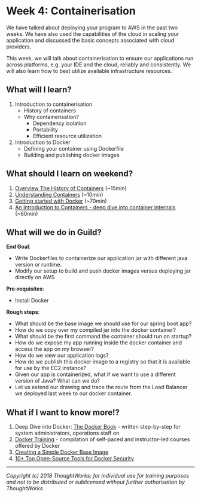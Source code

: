 # Week 4: Containerisation
We have talked about deploying your program to AWS in the past two weeks. We have also used the capabilities of the cloud in scaling your application and discussed the basic concepts associated with cloud providers. 

This week, we will talk about containerisation to ensure our applications run across platforms, e.g. your IDE and the cloud, reliably and consistently. We will also learn how to best utilize available infrastructure resources.

## What will I learn?
1. Introduction to containerisation
   * History of containers
   * Why containerisation?
     * Dependency isolation 
     * Portability
     * Efficient resource utilization
2. Introduction to Docker
   * Defining your container using Dockerfile
   * Building and publishing docker images

## What should I learn on weekend?
1. [Overview The History of Containers](https://www.redhat.com/en/blog/history-containers) (~15min)
2. [Understanding Containers](https://medium.com/@jessgreb01/what-is-the-difference-between-a-process-a-container-and-a-vm-f36ba0f8a8f7) (~10min)
3. [Getting started with Docker](https://docs.docker.com/get-started/) (~70min)
4. [An Introduction to Containers - deep dive into container internals](https://www.youtube.com/watch?v=sK5i-N34im8) (~60min)

## What will we do in Guild?
**End Goal**:
- Write Dockerfiles to containerize our application jar with different java version or runtime.
- Modify our setup to build and push docker images versus deploying jar directly on AWS

**Pre-requisites**:
- Install Docker

**Rough steps**:
- What should be the base image we should use for our spring boot app?
- How do we copy over my compiled jar into the docker container?
- What should be the first command the container should run on startup?
- How do we expose my app running inside the docker container and access the app on my browser?
- How do we view our application logs?
- How do we publish this docker image to a registry so that it is available for use by the EC2 instance?
- Given our app is containerized, what if we want to use a different version of Java? What can we do?
- Let us extend our drawing and trace the route from the Load Balancer we deployed last week to our docker container.

## What if I want to know more!?
1. Deep Dive into Docker: [The Docker Book](https://www.amazon.com/Docker-Book-containerisation-new-virtualization-ebook/dp/B00LRROTI4) - written step-by-step for system administrators, operations staff on
2. [Docker Training](https://success.docker.com/training/) - compilation of self-paced and instructor-led courses offered by Docker
3. [Creating a Simple Docker Base Image](https://docs.docker.com/develop/develop-images/baseimages/)
4. [10+ Top Open-Source Tools for Docker Security](https://techbeacon.com/security/10-top-open-source-tools-docker-security)

---

*Copyright (c) 2018 ThoughtWorks; for individual use for training purposes and not to be distributed or sublicensed without further authorisation by ThoughtWorks.*
